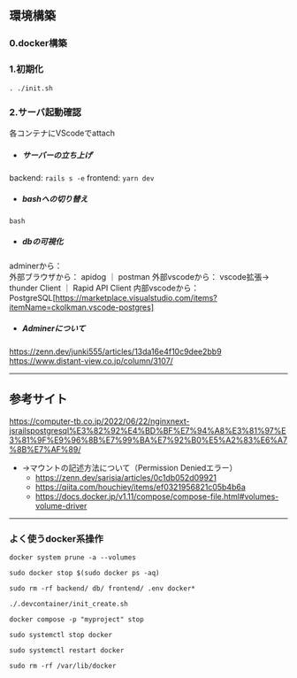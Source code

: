 ## 環境構築
### 0.docker構築

### 1.初期化
`. ./init.sh`

### 2.サーバ起動確認
各コンテナにVScodeでattach 

- ##### サーバーの立ち上げ
backend: `rails s -e`
frontend: `yarn dev`

- ##### bashへの切り替え
`bash`

- ##### dbの可視化
adminerから：   
外部ブラウザから：  apidog ｜ postman
外部vscodeから：   vscode拡張-> thunder Client ｜ Rapid API Client
内部vscodeから：    PostgreSQL[https://marketplace.visualstudio.com/items?itemName=ckolkman.vscode-postgres]
 <!-- VScodeのPostgreSQL拡張が便利:https://od10z.wordpress.com/2019/12/17/vscode-extensions-for-postgresql/ -->
    
- ##### Adminerについて
https://zenn.dev/junki555/articles/13da16e4f10c9dee2bb9
https://www.distant-view.co.jp/column/3107/

---
## 参考サイト
https://computer-tb.co.jp/2022/06/22/nginxnext-jsrailspostgresql%E3%82%92%E4%BD%BF%E7%94%A8%E3%81%97%E3%81%9F%E9%96%8B%E7%99%BA%E7%92%B0%E5%A2%83%E6%A7%8B%E7%AF%89/

- →マウントの記述方法について（Permission Deniedエラー）
    - https://zenn.dev/sarisia/articles/0c1db052d09921
    - https://qiita.com/houchiey/items/ef0321956821c05b4b6a
    - https://docs.docker.jp/v1.11/compose/compose-file.html#volumes-volume-driver

---

### よく使うdocker系操作
`docker system prune -a --volumes`

`sudo docker stop $(sudo docker ps -aq)`

`sudo rm -rf backend/ db/ frontend/ .env docker*`

`./.devcontainer/init_create.sh`


`docker compose -p "myproject" stop`

`sudo systemctl stop docker`

`sudo systemctl restart docker`

`sudo rm -rf /var/lib/docker`
